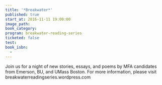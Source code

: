 ```yaml
---
title: '*Breakwater*'
published: true
start_at: 2016-11-11 19:00:00
image_path:
book_category:
program: breakwater-reading-series
ticketed: false
test:
book_isbn:
  -
---
```



Join us for a night of new stories, essays, and poems by MFA candidates from Emerson, BU, and UMass Boston. For more information, please visit breakwaterreadingseries.wordpress.com